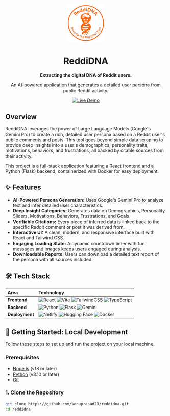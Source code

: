<div align="center">
  <img src="public/logo.png" alt="ReddiDNA Logo" width="120" />
  <h1>ReddiDNA</h1>
  <p><b>Extracting the digital DNA of Reddit users.</b></p>
  <p>An AI-powered application that generates a detailed user persona from public Reddit activity.</p>
  <a href="https://reddidna.netlify.app/">
    <img src="https://img.shields.io/badge/Live%20Demo-View%20App-orange?style=for-the-badge&logo=netlify" alt="Live Demo"/>
  </a>
</div>

## Overview

ReddiDNA leverages the power of Large Language Models (Google's Gemini Pro) to create a rich, detailed user persona based on a Reddit user's public comments and posts. This tool goes beyond simple data scraping to provide deep insights into a user's demographics, personality traits, motivations, behaviors, and frustrations, all backed by citable sources from their activity.

This project is a full-stack application featuring a React frontend and a Python (Flask) backend, containerized with Docker for easy deployment.

## ✨ Features

-   **AI-Powered Persona Generation:** Uses Google's Gemini Pro to analyze text and infer detailed user characteristics.
-   **Deep Insight Categories:** Generates data on Demographics, Personality Sliders, Motivations, Behaviors, Frustrations, and Goals.
-   **Verifiable Citations:** Every piece of inferred data is linked back to the specific Reddit comment or post it was derived from.
-   **Interactive UI:** A clean, modern, and responsive interface built with React and Tailwind CSS.
-   **Engaging Loading State:** A dynamic countdown timer with fun messages and images keeps users engaged during analysis.
-   **Downloadable Reports:** Users can download a detailed text report of the persona with all sources included.

## 🛠️ Tech Stack

| Area      | Technology                                                                                                  |
| :-------- | :---------------------------------------------------------------------------------------------------------- |
| **Frontend**  | ![React](https://img.shields.io/badge/-React-61DAFB?logo=react&logoColor=black) ![Vite](https://img.shields.io/badge/-Vite-646CFF?logo=vite&logoColor=white) ![TailwindCSS](https://img.shields.io/badge/-Tailwind_CSS-38B2AC?logo=tailwind-css&logoColor=white) ![TypeScript](https://img.shields.io/badge/-TypeScript-3178C6?logo=typescript&logoColor=white) |
| **Backend**   | ![Python](https://img.shields.io/badge/-Python-3776AB?logo=python&logoColor=white) ![Flask](https://img.shields.io/badge/-Flask-000000?logo=flask&logoColor=white) ![Gemini](https://img.shields.io/badge/Gemini%20Pro-4285F4?logo=google-gemini&logoColor=white) |
| **Deployment**| ![Netlify](https://img.shields.io/badge/-Netlify-00C7B7?logo=netlify&logoColor=white) ![Hugging Face](https://img.shields.io/badge/Hugging%20Face-Spaces-FFD21E?logo=hugging-face&logoColor=black) ![Docker](https://img.shields.io/badge/-Docker-2496ED?logo=docker&logoColor=white) |


## 🚀 Getting Started: Local Development

Follow these steps to set up and run the project on your local machine.

### Prerequisites

-   [Node.js](https://nodejs.org/) (v18 or later)
-   [Python](https://www.python.org/) (v3.10 or later)
-   [Git](https://git-scm.com/)

### 1. Clone the Repository

```bash
git clone https://github.com/sonuprasad23/reddidna.git
cd reddidna